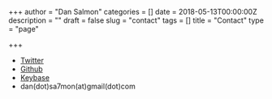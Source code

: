 +++
author = "Dan Salmon"
categories = []
date = 2018-05-13T00:00:00Z
description = ""
draft = false
slug = "contact"
tags = []
title = "Contact"
type = "page"

+++

* [Twitter](https://twitter.com/bltjetpack)
* [Github](https://github.com/sa7mon)
* [Keybase](https://keybase.io/salmon)
* dan(dot)sa7mon(at)gmail(dot)com